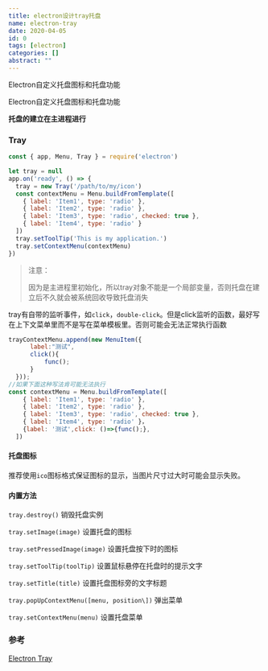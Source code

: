 ```yaml
---
title: electron设计tray托盘
name: electron-tray
date: 2020-04-05
id: 0
tags: [electron]
categories: []
abstract: ""
---
```



Electron自定义托盘图标和托盘功能


<!--more-->


Electron自定义托盘图标和托盘功能

<!--more-->

**托盘的建立在主进程进行**

### Tray

```javascript
const { app, Menu, Tray } = require('electron')

let tray = null
app.on('ready', () => {
  tray = new Tray('/path/to/my/icon')
  const contextMenu = Menu.buildFromTemplate([
    { label: 'Item1', type: 'radio' },
    { label: 'Item2', type: 'radio' },
    { label: 'Item3', type: 'radio', checked: true },
    { label: 'Item4', type: 'radio' }
  ])
  tray.setToolTip('This is my application.')
  tray.setContextMenu(contextMenu)
})
```

> 注意：
>
> 因为是主进程里初始化，所以tray对象不能是一个局部变量，否则托盘在建立后不久就会被系统回收导致托盘消失

tray有自带的监听事件，如`click`，`double-click`。但是click监听的函数，最好写在上下文菜单里而不是写在菜单模板里。否则可能会无法正常执行函数

```javascript
trayContextMenu.append(new MenuItem({
      label:"测试",
      click(){
          func();
      }
  }));
//如果下面这种写法肯可能无法执行
const contextMenu = Menu.buildFromTemplate([
    { label: 'Item1', type: 'radio' },
    { label: 'Item2', type: 'radio' },
    { label: 'Item3', type: 'radio', checked: true },
    { label: 'Item4', type: 'radio' }，
    {label: '测试',click: ()=>{func();},
  ])
```

#### 托盘图标

推荐使用`ico`图标格式保证图标的显示，当图片尺寸过大时可能会显示失败。

#### 内置方法

`tray.destroy()` 销毁托盘实例

`tray.setImage(image)` 设置托盘的图标

`tray.setPressedImage(image)` 设置托盘按下时的图标

`tray.setToolTip(toolTip)` 设置鼠标悬停在托盘时的提示文字

`tray.setTitle(title)` 设置托盘图标旁的文字标题

`tray.popUpContextMenu([menu, position\])` 弹出菜单

`tray.setContextMenu(menu)` 设置托盘菜单



 

### 参考

[Electron Tray](https://www.electronjs.org/docs/api/tray)